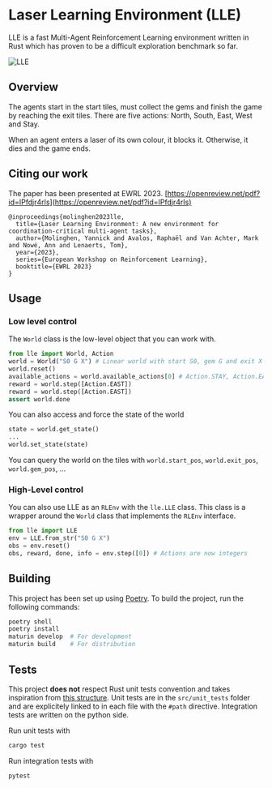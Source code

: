 # Laser Learning Environment (LLE)
LLE is a fast Multi-Agent Reinforcement Learning environment written in Rust which has proven to be a difficult exploration benchmark so far.

![LLE](docs/lvl6-annotated.png)

## Overview
The agents start in the start tiles, must collect the gems and finish the game by reaching the exit tiles. There are five actions: North, South, East, West and Stay. 

When an agent enters a laser of its own colour, it blocks it. Otherwise, it dies and the game ends.

## Citing our work
The paper has been presented at EWRL 2023.
[https://openreview.net/pdf?id=IPfdjr4rIs](https://openreview.net/pdf?id=IPfdjr4rIs)


```
@inproceedings{molinghen2023lle,
  title={Laser Learning Environment: A new environment for coordination-critical multi-agent tasks},
  author={Molinghen, Yannick and Avalos, Raphaël and Van Achter, Mark and Nowé, Ann and Lenaerts, Tom},
  year={2023},
  series={European Workshop on Reinforcement Learning},
  booktitle={EWRL 2023}
}
```


## Usage
### Low level control
The `World` class is the low-level object that you can work with. 

```python
from lle import World, Action
world = World("S0 G X") # Linear world with start S0, gem G and exit X
world.reset()
available_actions = world.available_actions[0] # Action.STAY, Action.EAST
reward = world.step([Action.EAST])
reward = world.step([Action.EAST])
assert world.done
```

You can also access and force the state of the world
```python
state = world.get_state()
...
world.set_state(state)
```

You can query the world on the tiles with `world.start_pos`, `world.exit_pos`, `world.gem_pos`, ...

### High-Level control
You can also use LLE as an `RLEnv` with the `lle.LLE` class. This class is a wrapper around the `World` class that implements the `RLEnv` interface. 


```python
from lle import LLE
env = LLE.from_str("S0 G X")
obs = env.reset()
obs, reward, done, info = env.step([0]) # Actions are now integers
```
## Building
This project has been set up using [Poetry](https://python-poetry.org/). To build the project, run the following commands:
```bash
poetry shell
poetry install
maturin develop  # For development
maturin build    # For distribution
```

## Tests
This project **does not** respect Rust unit tests convention and takes inspiration from [this structure](http://xion.io/post/code/rust-unit-test-placement.html). Unit tests are in the `src/unit_tests` folder and are explicitely linked to in each file with the `#path` directive. 
Integration tests are written on the python side.

Run unit tests with 
```bash
cargo test
```

Run integration tests with
```bash
pytest
```